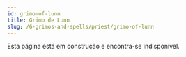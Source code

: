 ```yaml
---
id: grimo-of-lunn
title: Grimo de Lunn
slug: /6-grimos-and-spells/priest/grimo-of-lunn
---
```


Esta página está em construção e encontra-se indisponível.
